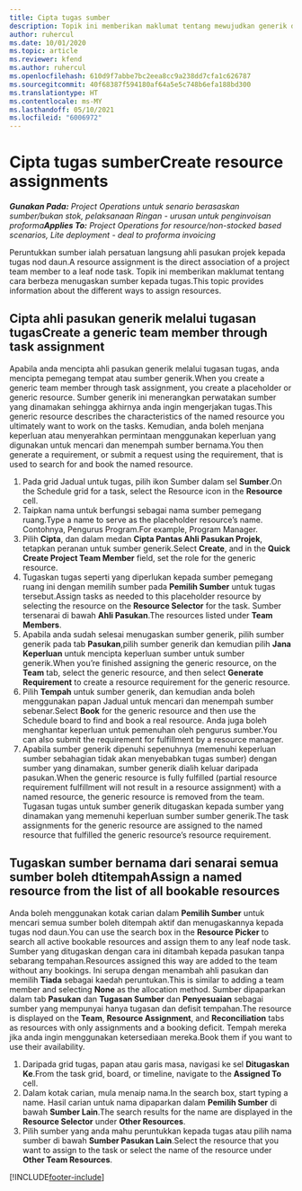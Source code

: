 ```yaml
---
title: Cipta tugas sumber
description: Topik ini memberikan maklumat tentang mewujudkan generik dan menamakan tugas sumber.
author: ruhercul
ms.date: 10/01/2020
ms.topic: article
ms.reviewer: kfend
ms.author: ruhercul
ms.openlocfilehash: 610d9f7abbe7bc2eea8cc9a238dd7cfa1c626787
ms.sourcegitcommit: 40f68387f594180af64a5e5c748b6efa188bd300
ms.translationtype: HT
ms.contentlocale: ms-MY
ms.lasthandoff: 05/10/2021
ms.locfileid: "6006972"
---
```

# <a name="create-resource-assignments"></a><span data-ttu-id="2201b-103">Cipta tugas sumber</span><span class="sxs-lookup"><span data-stu-id="2201b-103">Create resource assignments</span></span>

<span data-ttu-id="2201b-104">_**Gunakan Pada:** Project Operations untuk senario berasaskan sumber/bukan stok, pelaksanaan Ringan - urusan untuk penginvoisan proforma_</span><span class="sxs-lookup"><span data-stu-id="2201b-104">_**Applies To:** Project Operations for resource/non-stocked based scenarios, Lite deployment - deal to proforma invoicing_</span></span>


<span data-ttu-id="2201b-105">Peruntukkan sumber ialah persatuan langsung ahli pasukan projek kepada tugas nod daun.</span><span class="sxs-lookup"><span data-stu-id="2201b-105">A resource assignment is the direct association of a project team member to a leaf node task.</span></span> <span data-ttu-id="2201b-106">Topik ini memberikan maklumat tentang cara berbeza menugaskan sumber kepada tugas.</span><span class="sxs-lookup"><span data-stu-id="2201b-106">This topic provides information about the different ways to assign resources.</span></span>

## <a name="create-a-generic-team-member-through-task-assignment"></a><span data-ttu-id="2201b-107">Cipta ahli pasukan generik melalui tugasan tugas</span><span class="sxs-lookup"><span data-stu-id="2201b-107">Create a generic team member through task assignment</span></span>


<span data-ttu-id="2201b-108">Apabila anda mencipta ahli pasukan generik melalui tugasan tugas, anda mencipta pemegang tempat atau sumber generik.</span><span class="sxs-lookup"><span data-stu-id="2201b-108">When you create a generic team member through task assignment, you create a placeholder or generic resource.</span></span> <span data-ttu-id="2201b-109">Sumber generik ini menerangkan perwatakan sumber yang dinamakan sehingga akhirnya anda ingin mengerjakan tugas.</span><span class="sxs-lookup"><span data-stu-id="2201b-109">This generic resource describes the characteristics of the named resource you ultimately want to work on the tasks.</span></span> <span data-ttu-id="2201b-110">Kemudian, anda boleh menjana keperluan atau menyerahkan permintaan menggunakan keperluan yang digunakan untuk mencari dan menempah sumber bernama.</span><span class="sxs-lookup"><span data-stu-id="2201b-110">You then generate a requirement, or submit a request using the requirement, that is used to search for and book the named resource.</span></span>

1. <span data-ttu-id="2201b-111">Pada grid Jadual untuk tugas, pilih ikon Sumber dalam sel **Sumber**.</span><span class="sxs-lookup"><span data-stu-id="2201b-111">On the Schedule grid for a task, select the Resource icon in the **Resource** cell.</span></span>
2. <span data-ttu-id="2201b-112">Taipkan nama untuk berfungsi sebagai nama sumber pemegang ruang.</span><span class="sxs-lookup"><span data-stu-id="2201b-112">Type a name to serve as the placeholder resource’s name.</span></span> <span data-ttu-id="2201b-113">Contohnya, Pengurus Program.</span><span class="sxs-lookup"><span data-stu-id="2201b-113">For example, Program Manager.</span></span>
3. <span data-ttu-id="2201b-114">Pilih **Cipta**, dan dalam medan **Cipta Pantas Ahli Pasukan Projek**, tetapkan peranan untuk sumber generik.</span><span class="sxs-lookup"><span data-stu-id="2201b-114">Select **Create**, and in the **Quick Create Project Team Member** field, set the role for the generic resource.</span></span>
4. <span data-ttu-id="2201b-115">Tugaskan tugas seperti yang diperlukan kepada sumber pemegang ruang ini dengan memilih sumber pada **Pemilih Sumber** untuk tugas tersebut.</span><span class="sxs-lookup"><span data-stu-id="2201b-115">Assign tasks as needed to this placeholder resource by selecting the resource on the **Resource Selector** for the task.</span></span> <span data-ttu-id="2201b-116">Sumber tersenarai di bawah **Ahli Pasukan**.</span><span class="sxs-lookup"><span data-stu-id="2201b-116">The resources listed under **Team Members**.</span></span>
5. <span data-ttu-id="2201b-117">Apabila anda sudah selesai menugaskan sumber generik, pilih sumber generik pada tab **Pasukan**,pilih sumber generik dan kemudian pilih **Jana Keperluan** untuk mencipta keperluan sumber untuk sumber generik.</span><span class="sxs-lookup"><span data-stu-id="2201b-117">When you’re finished assigning the generic resource, on the **Team** tab, select the generic resource, and then select **Generate Requirement** to create a resource requirement for the generic resource.</span></span>
6. <span data-ttu-id="2201b-118">Pilih **Tempah** untuk sumber generik, dan kemudian anda boleh menggunakan papan Jadual untuk mencari dan menempah sumber sebenar.</span><span class="sxs-lookup"><span data-stu-id="2201b-118">Select **Book** for the generic resource and then use the Schedule board to find and book a real resource.</span></span> <span data-ttu-id="2201b-119">Anda juga boleh menghantar keperluan untuk pemenuhan oleh pengurus sumber.</span><span class="sxs-lookup"><span data-stu-id="2201b-119">You can also submit the requirement for fulfillment by a resource manager.</span></span>
7. <span data-ttu-id="2201b-120">Apabila sumber generik dipenuhi sepenuhnya (memenuhi keperluan sumber sebahagian tidak akan menyebabkan tugas sumber) dengan sumber yang dinamakan, sumber generik dialih keluar daripada pasukan.</span><span class="sxs-lookup"><span data-stu-id="2201b-120">When the generic resource is fully fulfilled (partial resource requirement fulfillment will not result in a resource assignment) with a named resource, the generic resource is removed from the team.</span></span> <span data-ttu-id="2201b-121">Tugasan tugas untuk sumber generik ditugaskan kepada sumber yang dinamakan yang memenuhi keperluan sumber sumber generik.</span><span class="sxs-lookup"><span data-stu-id="2201b-121">The task assignments for the generic resource are assigned to the named resource that fulfilled the generic resource’s resource requirement.</span></span>

## <a name="assign-a-named-resource-from-the-list-of-all-bookable-resources"></a><span data-ttu-id="2201b-122">Tugaskan sumber bernama dari senarai semua sumber boleh dtitempah</span><span class="sxs-lookup"><span data-stu-id="2201b-122">Assign a named resource from the list of all bookable resources</span></span>

<span data-ttu-id="2201b-123">Anda boleh menggunakan kotak carian dalam **Pemilih Sumber** untuk mencari semua sumber boleh ditempah aktif dan menugaskannya kepada tugas nod daun.</span><span class="sxs-lookup"><span data-stu-id="2201b-123">You can use the search box in the **Resource Picker** to search all active bookable resources and assign them to any leaf node task.</span></span> <span data-ttu-id="2201b-124">Sumber yang ditugaskan dengan cara ini ditambah kepada pasukan tanpa sebarang tempahan.</span><span class="sxs-lookup"><span data-stu-id="2201b-124">Resources assigned this way are added to the team without any bookings.</span></span> <span data-ttu-id="2201b-125">Ini serupa dengan menambah ahli pasukan dan memilih **Tiada** sebagai kaedah peruntukan.</span><span class="sxs-lookup"><span data-stu-id="2201b-125">This is similar to adding a team member and selecting **None** as the allocation method.</span></span> <span data-ttu-id="2201b-126">Sumber dipaparkan dalam tab **Pasukan** dan **Tugasan Sumber** dan **Penyesuaian** sebagai sumber yang mempunyai hanya tugasan dan defisit tempahan.</span><span class="sxs-lookup"><span data-stu-id="2201b-126">The resource is displayed on the **Team**, **Resource Assignment**, and **Reconciliation** tabs as resources with only assignments and a booking deficit.</span></span> <span data-ttu-id="2201b-127">Tempah mereka jika anda ingin menggunakan ketersediaan mereka.</span><span class="sxs-lookup"><span data-stu-id="2201b-127">Book them if you want to use their availability.</span></span>

1. <span data-ttu-id="2201b-128">Daripada grid tugas, papan atau garis masa, navigasi ke sel **Ditugaskan Ke**.</span><span class="sxs-lookup"><span data-stu-id="2201b-128">From the task grid, board, or timeline, navigate to the **Assigned To** cell.</span></span>
2. <span data-ttu-id="2201b-129">Dalam kotak carian, mula menaip nama.</span><span class="sxs-lookup"><span data-stu-id="2201b-129">In the search box, start typing a name.</span></span> <span data-ttu-id="2201b-130">Hasil carian untuk nama dipaparkan dalam **Pemilih Sumber** di bawah **Sumber Lain**.</span><span class="sxs-lookup"><span data-stu-id="2201b-130">The search results for the name are displayed in the **Resource Selector** under **Other Resources**.</span></span>
3. <span data-ttu-id="2201b-131">Pilih sumber yang anda mahu peruntukkan kepada tugas atau pilih nama sumber di bawah **Sumber Pasukan Lain**.</span><span class="sxs-lookup"><span data-stu-id="2201b-131">Select the resource that you want to assign to the task or select the name of the resource under **Other Team Resources**.</span></span>


[!INCLUDE[footer-include](../includes/footer-banner.md)]
